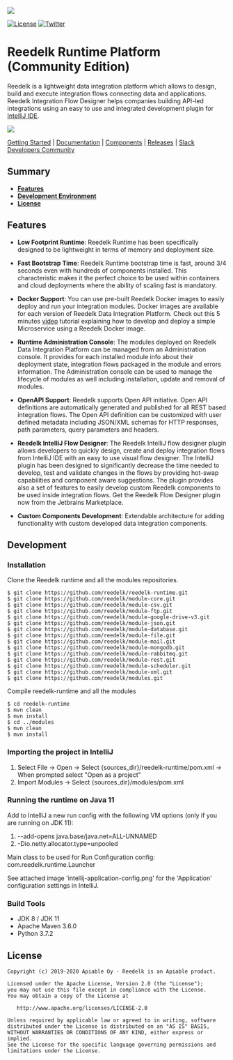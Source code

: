 [![][reedelk-logo]][reedelk-url]

[![License](https://img.shields.io/badge/License-Apache%202.0-blue.svg)](https://github.com/reedelk/reedelk-runtime/blob/master/LICENSE)
[![Twitter](https://img.shields.io/twitter/follow/reedelk.svg?style=social&label=Follow)](https://twitter.com/intent/follow?screen_name=reedelk)
# Reedelk Runtime Platform (Community Edition)

Reedelk is a lightweight data integration platform which allows to design, build and execute integration flows connecting data and applications.
Reedelk Integration Flow Designer helps companies building API-led integrations using an easy to use and integrated development plugin for [IntelliJ IDE](https://plugins.jetbrains.com/plugin/13420-reedelk-flow-designer).

[![][reedelk-intellij-plugin]][reedelk-url]

[Getting Started](https://www.reedelk.com/documentation/getting-started) |
[Documentation](https://www.reedelk.com/documentation) |
[Components](https://www.reedelk.com/documentation/components) |
[Releases](https://www.reedelk.com/documentation/releases) |
[Slack Developers Community](https://join.slack.com/t/reedelk/shared_invite/zt-fz3wx56f-XDylXpqXERooKeOtrhdZug)

## Summary

- [**Features**](#features)
- [**Development Environment**](#development)
- [**License**](#license)

## Features

- **Low Footprint Runtime**: Reedelk Runtime has been specifically designed to be 
lightweight in terms of memory and deployment size.

- **Fast Bootstrap Time**: Reedelk Runtime bootstrap time is fast, around 3/4 seconds even 
with hundreds of components installed. This characteristic makes it the perfect choice
to be used within containers and cloud deployments where the ability of scaling fast is mandatory.

- **Docker Support**: You can use pre-built Reedelk Docker images to easily deploy and run your integration modules. 
Docker images are available for each version of Reedelk Data Integration Platform. 
Check out this 5 minutes [video](https://youtu.be/zYFPCA1PDDQ) tutorial explaining how to develop and deploy a simple Microservice using a Reedelk Docker image.

- **Runtime Administration Console**: The modules deployed on Reedelk Data Integration Platform can be 
managed from an Administration console. It provides for each installed module info about 
their deployment state, integration flows packaged in the module and errors information. 
The Administration console can be used to manage the lifecycle of modules as well including 
installation, update and removal of modules.

- **OpenAPI Support**: Reedelk supports Open API initiative. Open API definitions are automatically generated and 
published for all REST based integration flows. 
The Open API definition can be customized with user defined metadata including JSON/XML schemas for HTTP responses, 
path parameters, query parameters and headers.

- **Reedelk IntelliJ Flow Designer**: The Reedelk IntelliJ flow designer plugin allows developers to quickly design, 
create and deploy integration flows from IntelliJ IDE with an easy to use visual flow designer. The IntelliJ plugin has 
been designed to significantly decrease the time needed to develop, test and validate changes in the flows by providing 
hot-swap capabilities and component aware suggestions. The plugin provides also a set of features to easily develop custom 
Reedelk components to be used inside integration flows. Get the Reedelk Flow Designer plugin now from the Jetbrains Marketplace.

- **Custom Components Development**: Extendable architecture for adding functionality with custom developed data integration components.


## Development

### Installation

Clone the Reedelk runtime and all the modules repositories.

```
$ git clone https://github.com/reedelk/reedelk-runtime.git
$ git clone https://github.com/reedelk/module-core.git
$ git clone https://github.com/reedelk/module-csv.git
$ git clone https://github.com/reedelk/module-ftp.git
$ git clone https://github.com/reedelk/module-google-drive-v3.git
$ git clone https://github.com/reedelk/module-json.git
$ git clone https://github.com/reedelk/module-database.git
$ git clone https://github.com/reedelk/module-file.git
$ git clone https://github.com/reedelk/module-mail.git
$ git clone https://github.com/reedelk/module-mongodb.git
$ git clone https://github.com/reedelk/module-rabbitmq.git
$ git clone https://github.com/reedelk/module-rest.git
$ git clone https://github.com/reedelk/module-scheduler.git
$ git clone https://github.com/reedelk/module-xml.git
$ git clone https://github.com/reedelk/modules.git
```

Compile reedelk-runtime and all the modules
```
$ cd reedelk-runtime
$ mvn clean
$ mvn install
$ cd ../modules
$ mvn clean
$ mvn install
```

### Importing the project in IntelliJ

1. Select File -> Open -> Select {sources_dir}/reedelk-runtime/pom.xml -> When prompted select "Open as a project"
2. Import Modules -> Select {sources_dir}/modules/pom.xml

### Running the runtime on Java 11

Add to IntelliJ a new run config with the following VM options (only if you are running on JDK 11):

1. --add-opens java.base/java.net=ALL-UNNAMED
2. -Dio.netty.allocator.type=unpooled

  
Main class to be used for Run Configuration config: com.reedelk.runtime.Launcher

See attached image 'intellij-application-config.png' for the 'Application' configuration settings in IntelliJ.

### Build Tools

- JDK 8 / JDK 11
- Apache Maven 3.6.0
- Python 3.7.2

## License

```
Copyright (c) 2019-2020 Apiable Oy - Reedelk is an Apiable product.

Licensed under the Apache License, Version 2.0 (the "License");
you may not use this file except in compliance with the License.
You may obtain a copy of the License at

   http://www.apache.org/licenses/LICENSE-2.0

Unless required by applicable law or agreed to in writing, software
distributed under the License is distributed on an "AS IS" BASIS,
WITHOUT WARRANTIES OR CONDITIONS OF ANY KIND, either express or implied.
See the License for the specific language governing permissions and
limitations under the License.
```

[reedelk-url]: https://www.reedelk.com/
[reedelk-logo]: https://www.reedelk.com/github/reedelk-logo-github-readme.png
[reedelk-intellij-plugin]: https://www.reedelk.com/github/intellij-plugin.png
